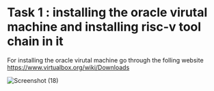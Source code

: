 # Task 1 : installing the oracle virutal machine and installing risc-v tool chain in it
For installing the oracle virutal machine go through the folling website 
https://www.virtualbox.org/wiki/Downloads

![Screenshot (18)](https://github.com/NavaneethKumar237/Risc-v-internship/assets/167600626/a96cb954-f4e2-4023-a272-35480fc67257)
